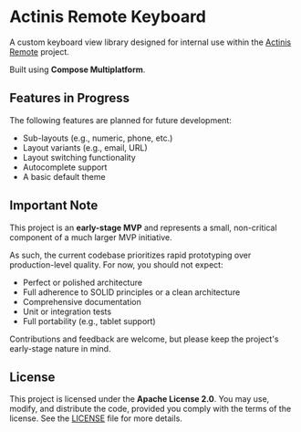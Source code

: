 # Actinis Remote Keyboard

A custom keyboard view library designed for internal use within the [Actinis Remote](https://actinis.io) project.

Built using **Compose Multiplatform**.

## Features in Progress

The following features are planned for future development:

- Sub-layouts (e.g., numeric, phone, etc.)
- Layout variants (e.g., email, URL)
- Layout switching functionality
- Autocomplete support
- A basic default theme

## Important Note

This project is an **early-stage MVP** and represents a small, non-critical component of a much larger MVP initiative.

As such, the current codebase prioritizes rapid prototyping over production-level quality. For now, you should not expect:

- Perfect or polished architecture
- Full adherence to SOLID principles or a clean architecture
- Comprehensive documentation
- Unit or integration tests
- Full portability (e.g., tablet support)

Contributions and feedback are welcome, but please keep the project's early-stage nature in mind.

## License

This project is licensed under the **Apache License 2.0**. You may use, modify, and distribute the code, provided you comply with the terms of the license. See the [LICENSE](./LICENSE) file for more details.
